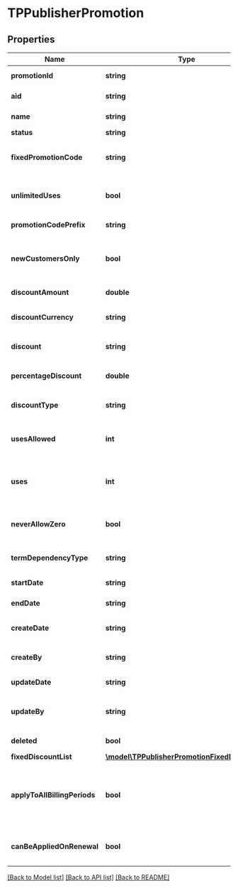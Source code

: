 # TPPublisherPromotion

## Properties
Name | Type | Description | Notes
------------ | ------------- | ------------- | -------------
**promotionId** | **string** | Promotion id | 
**aid** | **string** | Application aid | 
**name** | **string** | Promotion name | 
**status** | **string** | Status | 
**fixedPromotionCode** | **string** | Fixed value for all promotion codes | 
**unlimitedUses** | **bool** | Whether to allow unlimited uses | 
**promotionCodePrefix** | **string** | Prefix for all codes | 
**newCustomersOnly** | **bool** | whether promotion allows new customers only | 
**discountAmount** | **double** | Promotion discount | 
**discountCurrency** | **string** | Promotion discount currency | 
**discount** | **string** | Formated promotion discount | 
**percentageDiscount** | **double** | Promotion percentage discount | 
**discountType** | **string** | Type of promotion discount  | 
**usesAllowed** | **int** | Number of uses allowed by promotion | 
**uses** | **int** | Defines how many times promotion has been used | 
**neverAllowZero** | **bool** | Never allow the value of checkout to be zero | 
**termDependencyType** | **string** | Type of dependency to terms | 
**startDate** | **string** | The start date. | 
**endDate** | **string** | The end date | 
**createDate** | **string** | The creation date | 
**createBy** | **string** | The user who created the object | 
**updateDate** | **string** | The update date | 
**updateBy** | **string** | The last user to update the object | 
**deleted** | **bool** | If the object is deleted | 
**fixedDiscountList** | [**\model\TPPublisherPromotionFixedDiscountt[]**](TPPublisherPromotionFixedDiscountt.md) |  | 
**applyToAllBillingPeriods** | **bool** | Promotion discount applies to first billing period or all billing periods | 
**canBeAppliedOnRenewal** | **bool** | Promotion can be applied on renewal | 

[[Back to Model list]](../README.md#documentation-for-models) [[Back to API list]](../README.md#documentation-for-api-endpoints) [[Back to README]](../README.md)


